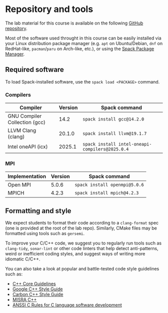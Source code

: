 # Repository and tools

The lab material for this course is available on the following [GitHub repository](https://github.com/dssgabriel/TOP-25).

Most of the software used throught in this course can be easily installed via your Linux distribution package manager (e.g. `apt` on Ubuntu/Debian, `dnf` on RedHat-like, `pacman`/`paru` on Arch-like, etc.), or using the [Spack Package Manager](https://spack.readthedocs.io/en/latest/index.html).


## Required software

To load Spack-installed software, use the `spack load <PACKAGE>` command.

### Compilers

Compiler | Version | Spack command
--- | --- | ---
GNU Compiler Collection (gcc) | 14.2 | `spack install gcc@14.2.0`
LLVM Clang (clang) | 20.1.0 | `spack install llvm@19.1.7`
Intel oneAPI (icx) | 2025.1 | `spack install intel-oneapi-compilers@2025.0.4`

### MPI

Implementation | Version | Spack command
--- | --- | ---
Open MPI | 5.0.6 | `spack install openmpi@5.0.6`
MPICH | 4.2.3 | `spack install mpich@4.2.3`


## Formatting and style

We expect students to format their code according to a `clang-format` spec (one is provided at the root of the lab repo). Similarly, CMake files may be formatted using tools such as `gersemi`.

To improve your C/C++ code, we suggest you to regularly run tools such as `clang-tidy`, `sonar-lint` or other code linters that help detect anti-patterns, weird or inefficient coding styles, and suggest ways of writing more idiomatic C/C++.

You can also take a look at popular and battle-tested code style guidelines such as:

- [C++ Core Guidelines](https://isocpp.github.io/CppCoreGuidelines/CppCoreGuidelines)
- [Google C++ Style Guide](https://google.github.io/styleguide/cppguide.html)
- [Carbon C++ Style Guide](https://docs.carbon-lang.dev/docs/project/cpp_style_guide.html)
- [MISRA C++](https://misra.org.uk/misra-c-plus-plus/)
- [ANSSI C Rules for C language software development](https://cyber.gouv.fr/en/publications/rules-secure-c-language-software-development)
